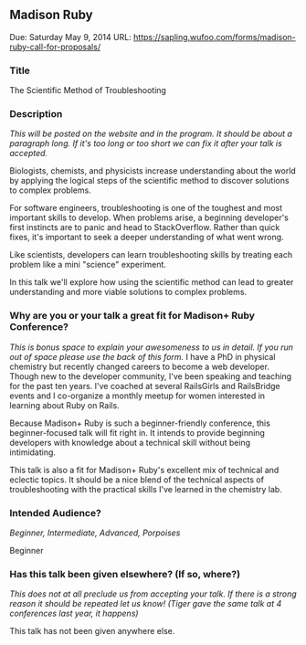 ## Madison Ruby

Due: Saturday May 9, 2014
URL: https://sapling.wufoo.com/forms/madison-ruby-call-for-proposals/

### Title

The Scientific Method of Troubleshooting

### Description

_This will be posted on the website and in the program. It should be about a paragraph long. If it's too long or too short we can fix it after your talk is accepted._

Biologists, chemists, and physicists increase understanding about the world by applying the logical steps of the scientific method to discover solutions to complex problems.

For software engineers, troubleshooting is one of the toughest and most important skills to develop. When problems arise, a beginning developer's first instincts are to panic and head to StackOverflow. Rather than quick fixes, it's important to seek a deeper understanding of what went wrong.

Like scientists, developers can learn troubleshooting skills by treating each problem like a mini "science" experiment.

In this talk we'll explore how using the scientific method can lead to greater understanding and more viable solutions to complex problems.


### Why are you or your talk a great fit for Madison+ Ruby Conference?

_This is bonus space to explain your awesomeness to us in detail. If you run out of space please use the back of this form._
I have a PhD in physical chemistry but recently changed careers to become a web developer. Though new to the developer community, I've been speaking and teaching for the past ten years. I've coached at several RailsGirls and RailsBridge events and I co-organize a monthly meetup for women interested in learning about Ruby on Rails.

Because Madison+ Ruby is such a beginner-friendly conference, this beginner-focused talk will fit right in. It intends to provide beginning developers with knowledge about a technical skill without being intimidating. 

This talk is also a fit for Madison+ Ruby's excellent mix of technical and eclectic topics. It should be a nice blend of the technical aspects of troubleshooting with the practical skills I've learned in the chemistry lab.


### Intended Audience?

_Beginner, Intermediate, Advanced, Porpoises_

Beginner


### Has this talk been given elsewhere? (If so, where?)

_This does not at all preclude us from accepting your talk. If there is a strong reason it should be repeated let us know! (Tiger gave the same talk at 4 conferences last year, it happens)_

This talk has not been given anywhere else. 
